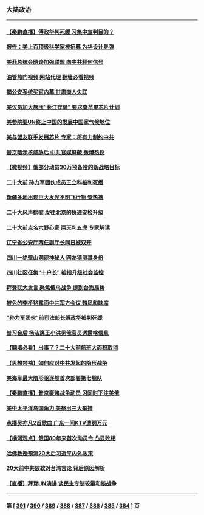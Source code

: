### 大陆政治
---
#### [【秦鹏直播】傅政华判死缓 习集中宣判目的？](../../pages/ncid277/n13830788.md?09231245) 
#### [报告：美上百顶级科学家被招募 为华设计导弹](../../pages/ncid277/n13830728.md?09231245) 
#### [美菲总统会晤谈加强联盟 向中共释何信号](../../pages/ncid277/n13830737.md?09231245) 
#### [油管热门视频 网站代理 翻墙必看视频](http://209.222.30.114:81/youtube.html?09231245)
#### [揭公安系统买官内幕 甘肃商人失联](../../pages/ncid277/n13830727.md?09231245) 
#### [美议员加大施压“长江存储” 要求查苹果芯片计划](../../pages/ncid277/n13830569.md?09231245) 
#### [美参院要UN终止中国的发展中国家气候地位](../../pages/ncid277/n13830631.md?09231245) 
#### [美与盟友联手发展芯片 专家：将有力制约中共](../../pages/ncid277/n13830450.md?09231245) 
#### [普京暗示核威胁后 中共官媒屏蔽 微博热议](../../pages/ncid277/n13830586.md?09231245) 
#### [【微视频】俄部分动员30万预备役的新战略目标](../../pages/ncid277/n13830550.md?09231245) 
#### [二十大前 孙力军团伙成员王立科被判死缓](../../pages/ncid277/n13830369.md?09231245) 
#### [新疆多地出现巨大发光不明飞行物 登热搜](../../pages/ncid277/n13830445.md?09231245) 
#### [二十大风声鹤唳 发往北京的快递安检升级](../../pages/ncid277/n13830358.md?09231245) 
#### [二十大前点名六野心家 两天判五虎 专家解读](../../pages/ncid277/n13830330.md?09231245) 
#### [辽宁省公安厅两任副厅长同日被双开](../../pages/ncid277/n13830356.md?09231245) 
#### [四川一绝壁山洞现神秘人 网友猜测其身份](../../pages/ncid277/n13830357.md?09231245) 
#### [四川社区征集“十户长” 被指升级社会监控](../../pages/ncid277/n13829796.md?09231245) 
#### [拜登联大发言 聚焦俄乌战争 提到台海局势](../../pages/ncid277/n13830351.md?09231245) 
#### [被免的李桥铭露面中共军方会议 魏凤和缺席](../../pages/ncid277/n13830059.md?09231245) 
#### [“孙力军团伙”前司法部长傅政华被判死缓](../../pages/ncid277/n13830058.md?09231245) 
#### [普习会后 杨洁篪王小洪见俄官员透露啥信息](../../pages/ncid277/n13829972.md?09231245) 
#### [【翻墙必看】出事了？二十大前航班大面积取消](../../pages/ncid277/n13830111.md?09231245) 
#### [【思想领袖】如何应对中共发起的隐形战争](../../pages/ncid277/n13810274.md?09231245) 
#### [美海军最大隐形驱逐舰首次部署第七舰队](../../pages/ncid277/n13829845.md?09231245) 
#### [【秦鹏直播】普京豪赌战争动员 习同时下注美俄](../../pages/ncid277/n13829889.md?09231245) 
#### [美中太平洋岛国角力 美祭出三大举措](../../pages/ncid277/n13829861.md?09231245) 
#### [点播吴亦凡2首歌曲 广东一间KTV遭罚万元](../../pages/ncid277/n13829878.md?09231245) 
#### [【横河观点】俄国80年来首次动员令 凸显败相](../../pages/ncid277/n13829734.md?09231245) 
#### [哈佛教授预测20大后习近平内外政策](../../pages/ncid277/n13829176.md?09231245) 
#### [20大前中共放软对台湾言论 背后原因解析](../../pages/ncid277/n13829842.md?09231245) 
#### [【直播】拜登UN演讲 谈民主专制较量和核战争](../../pages/ncid277/n13829827.md?09231245) 

---
#### 第 [ [391](./391.md?09231245) / [390](./390.md?09231245) / [389](./389.md?09231245) / [388](./388.md?09231245) / [387](./387.md?09231245) / [386](./386.md?09231245) / [385](./385.md?09231245) / [384](./384.md?09231245) ] 页
